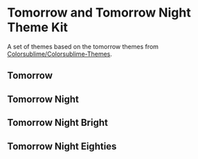 # Tomorrow and Tomorrow Night Theme Kit

A set of themes based on the tomorrow themes from [Colorsublime/Colorsublime-Themes](https://github.com/Colorsublime/Colorsublime-Themes).

## Tomorrow

[](images/tomorrow-preview.png)

## Tomorrow Night

[](images/tomorrow-night-preview.png)

## Tomorrow Night Bright

[](images/tomorrow-night-bright-preview.png)

## Tomorrow Night Eighties

[](images/tomorrow-night-eighties-preview.png)

